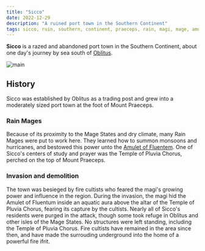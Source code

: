 ```yaml
---
title: "Sicco"
date: 2022-12-29
description: "A ruined port town in the Southern Continent"
tags: sicco, ruin, southern, continent, praeceps, rain, magi, mage, amulet, fluentum, pluvia
---
```


**Sicco** is a razed and abandoned port town in the Southern Continent, about
one day's journey by sea south of [Oblitus](Oblitus).

![main](https://smburdick.github.io/graem-wiki-media/sicco.png)

## History

Sicco was established by Oblitus as a trading post and grew into a moderately
sized port town at the foot of Mount Praeceps.

### Rain Mages

Because of its proximity to the Mage States and dry climate, many Rain Mages
were put to work here. They learned how to summon monsoons and hurricanes,
and bestowed this power unto the [Amulet of Fluentem](Southern_Continent#amulet-of-fluentum).
One of Sicco's centers of study and prayer was the Temple of Pluvia Chorus,
perched on the top of Mount Praeceps.

### Invasion and demolition

The town was besieged by fire cultists who feared the magi's growing power
and influence in the region. During the invasion, the magi hid the Amulet
of Fluentum inside an aquatic aura above the altar of the Temple of
Pluvia Chorus, fearing its capture by the cultists. Nearly all of Sicco's
residents were purged in the attack, though some took refuge in Oblitus
and other isles of the Mage States. No structures were left standing, including the
Temple of Pluvia Chorus. Fire cultists have remained in the area since then, and have made
the surrouding underground into the home of a powerful fire ifrit.
